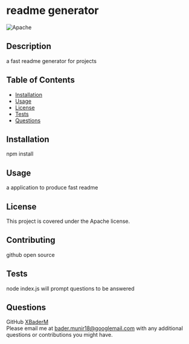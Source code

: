 # readme generator
  ![Apache](https://img.shields.io/badge/License-Apache-blue)
  ## Description
  a fast readme generator for projects
  
  ## Table of Contents
  - [Installation](#installation)
  - [Usage](#usage)
  - [License](#license)
  - [Tests](#tests)
  - [Questions](#questions)
  
  ## Installation
  npm install 
  
  ## Usage
  a application to produce fast readme
  
  ## License
  This project is covered under the Apache license.
  
  ## Contributing
  github open source
  ## Tests
  node index.js will prompt questions to be answered
  
  ## Questions
  GitHub [XBaderM](github.com/XBaderM)<br>
  Please email me at <bader.munir18@googlemail.com> with any additional questions or contributions you might have.